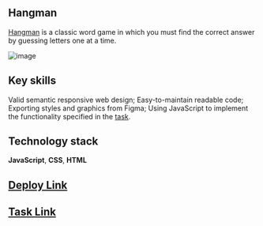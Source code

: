 ## Hangman

[Hangman](<https://en.wikipedia.org/wiki/Hangman_(game)>) is a classic word game in which you must find the correct answer by guessing letters one at a time.

![image](https://github.com/rolling-scopes-school/tetiana-ket-JSFE2023Q4/assets/99186560/6666d2c2-fa53-4e66-9690-020571bf307f)

## Key skills

Valid semantic responsive web design;
Easy-to-maintain readable code;
Exporting styles and graphics from Figma;
Using JavaScript to implement the functionality specified in the [task](https://github.com/rolling-scopes-school/tasks/tree/master/tasks/nonograms).

## Technology stack

**JavaScript**, **CSS**, **HTML**

## [Deploy Link](https://rolling-scopes-school.github.io/tetiana-ket-JSFE2023Q4/hangman/index.html)

## [Task Link](https://github.com/rolling-scopes-school/tasks/tree/master/stage1/tasks/hangman)
